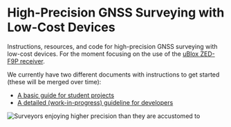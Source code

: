 ﻿# High-Precision GNSS Surveying with Low-Cost Devices

Instructions, resources, and code for high-precision GNSS surveying with low-cost devices. For the moment focusing on the use of the [uBlox ZED-F9P receiver](https://www.u-blox.com/en/product/zed-f9p-module).

We currently have two different documents with instructions to get started (these will be merged over time):

* [A basic guide for student projects](Ardusimple_setup_for_student_projects.md)
* [A detailed (work-in-progress) guideline for developers](Positioning_guideline.md)

![Surveyors enjoying higher precision than they are accustomed to](images/Surveyors.JPG)
